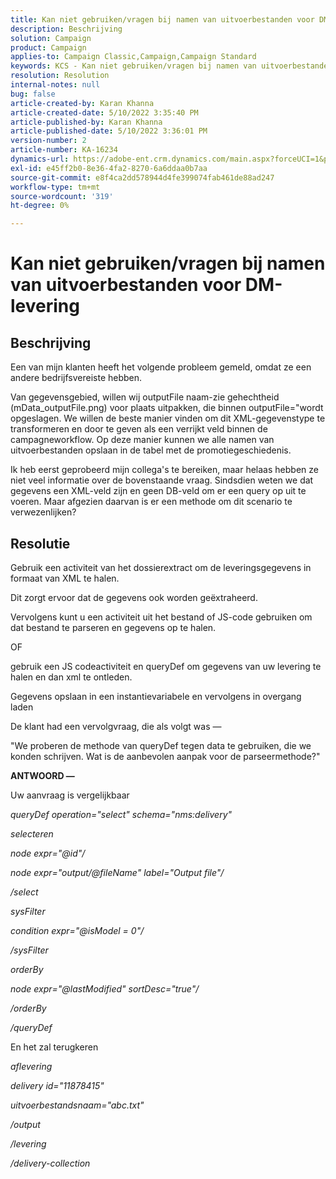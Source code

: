 ```yaml
---
title: Kan niet gebruiken/vragen bij namen van uitvoerbestanden voor DM-levering
description: Beschrijving
solution: Campaign
product: Campaign
applies-to: Campaign Classic,Campaign,Campaign Standard
keywords: KCS - Kan niet gebruiken/vragen bij namen van uitvoerbestanden voor DM-levering
resolution: Resolution
internal-notes: null
bug: false
article-created-by: Karan Khanna
article-created-date: 5/10/2022 3:35:40 PM
article-published-by: Karan Khanna
article-published-date: 5/10/2022 3:36:01 PM
version-number: 2
article-number: KA-16234
dynamics-url: https://adobe-ent.crm.dynamics.com/main.aspx?forceUCI=1&pagetype=entityrecord&etn=knowledgearticle&id=43c42ad4-76d0-ec11-a7b5-00224809c556
exl-id: e45ff2b0-8e36-4fa2-8270-6a6ddaa0b7aa
source-git-commit: e8f4ca2dd578944d4fe399074fab461de88ad247
workflow-type: tm+mt
source-wordcount: '319'
ht-degree: 0%

---
```


# Kan niet gebruiken/vragen bij namen van uitvoerbestanden voor DM-levering

## Beschrijving


Een van mijn klanten heeft het volgende probleem gemeld, omdat ze een andere bedrijfsvereiste hebben.

Van gegevensgebied, willen wij outputFile naam-zie gehechtheid (mData_outputFile.png) voor plaats uitpakken, die binnen outputFile=&quot;wordt opgeslagen. We willen de beste manier vinden om dit XML-gegevenstype te transformeren en door te geven als een verrijkt veld binnen de campagneworkflow. Op deze manier kunnen we alle namen van uitvoerbestanden opslaan in de tabel met de promotiegeschiedenis.

Ik heb eerst geprobeerd mijn collega&#39;s te bereiken, maar helaas hebben ze niet veel informatie over de bovenstaande vraag. Sindsdien weten we dat gegevens een XML-veld zijn en geen DB-veld om er een query op uit te voeren. Maar afgezien daarvan is er een methode om dit scenario te verwezenlijken?


## Resolutie


Gebruik een activiteit van het dossierextract om de leveringsgegevens in formaat van XML te halen.



Dit zorgt ervoor dat de gegevens ook worden geëxtraheerd.



Vervolgens kunt u een activiteit uit het bestand of JS-code gebruiken om dat bestand te parseren en gegevens op te halen.



OF



gebruik een JS codeactiviteit en queryDef om gegevens van uw levering te halen en dan xml te ontleden.



Gegevens opslaan in een instantievariabele en vervolgens in overgang laden





De klant had een vervolgvraag, die als volgt was —

&quot;We proberen de methode van queryDef tegen data te gebruiken, die we konden schrijven. Wat is de aanbevolen aanpak voor de parseermethode?&quot;



<b>ANTWOORD —</b>

Uw aanvraag is vergelijkbaar



*queryDef operation=&quot;select&quot; schema=&quot;nms:delivery&quot;*

*selecteren*

*node expr=&quot;@id&quot;/*

*node expr=&quot;output/@fileName&quot; label=&quot;Output file&quot;/*

*/select*

*sysFilter*

*condition expr=&quot;@isModel = 0&quot;/*

*/sysFilter*

*orderBy*

*node expr=&quot;@lastModified&quot; sortDesc=&quot;true&quot;/*

*/orderBy*

*/queryDef*



En het zal terugkeren

*aflevering*

*delivery id=&quot;11878415&quot;*

*uitvoerbestandsnaam=&quot;abc.txt&quot;*

*/output*

*/levering*

*/delivery-collection*
